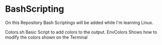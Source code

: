 # BashScripting
On this Repository Bash Scriptings will be added while I'm learning Linux.

Colors.sh
Basic Script to add colors to the output.
EnvColors
Shows how to modify the colors shown on the Terminal
